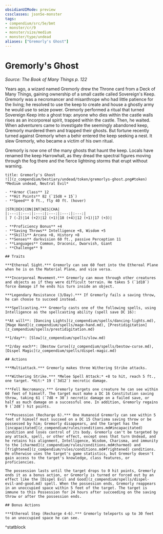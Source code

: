 ```yaml
---
obsidianUIMode: preview
cssclasses: json5e-monster
tags:
- compendium/src/5e/bmt
- monster/cr/9
- monster/size/medium
- monster/type/undead
aliases: ["Gremorly's Ghost"]
---
```

# Gremorly's Ghost
*Source: The Book of Many Things p. 122*  

Years ago, a wizard named Gremorly drew the Throne card from a Deck of Many Things, gaining ownership of a small castle called Sovereign's Keep. Gremorly was a necromancer and misanthrope who had little patience for the living; he resolved to use the keep to create and house a ghostly army he would use to seize power. Gremorly performed a ritual that turned Sovereign Keep into a ghost trap: anyone who dies within the castle walls rises as an incorporeal spirit, trapped within the castle. Then, he waited. When adventurers came to investigate the seemingly abandoned keep, Gremorly murdered them and trapped their ghosts. But fortune recently turned against Gremorly when a behir entered the keep seeking a nest. It slew Gremorly, who became a victim of his own ritual.

Gremorly is now one of the many ghosts that haunt the keep. Locals have renamed the keep Harrowhall, as they dread the spectral figures moving through the fog there and the fierce lightning storms that erupt without warning.

```ad-statblock
title: Gremorly's Ghost
![](z_compendium/bestiary/undead/token/gremorlys-ghost.png#token)
*Medium undead, Neutral Evil*

- **Armor Class** 12 
- **Hit Points** 82 (`15d8 + 15`)
- **Speed** 0 ft., fly 40 ft. (hover)

|STR|DEX|CON|INT|WIS|CHA|
|:---:|:---:|:---:|:---:|:---:|:---:|
| 7 (-2)|14 (+2)|12 (+1)|18 (+4)|12 (+1)|17 (+3)|

- **Proficiency Bonus** +4
- **Saving Throws** Intelligence +8, Wisdom +5
- **Skills** Arcana +8, History +8
- **Senses** darkvision 60 ft., passive Perception 11
- **Languages** Common, Draconic, Dwarvish, Giant
- **Challenge** 9

## Traits

***Ethereal Sight.*** Gremorly can see 60 feet into the Ethereal Plane when he is on the Material Plane, and vice versa.

***Incorporeal Movement.*** Gremorly can move through other creatures and objects as if they were difficult terrain. He takes 5 (`1d10`) force damage if he ends his turn inside an object.

***Legendary Resistance (3/Day).*** If Gremorly fails a saving throw, he can choose to succeed instead.

***Spellcasting.*** Gremorly casts one of the following spells, using Intelligence as the spellcasting ability (spell save DC 16):

**At will**: [Dancing Lights](z_compendium/spells/dancing-lights.md), [Mage Hand](z_compendium/spells/mage-hand.md), [Prestidigitation](z_compendium/spells/prestidigitation.md)

**1/day**: [Slow](z_compendium/spells/slow.md)

**2/day each**: [Bestow Curse](z_compendium/spells/bestow-curse.md), [Dispel Magic](z_compendium/spells/dispel-magic.md)

## Actions

***Multiattack.*** Gremorly makes three Withering Strike attacks.

***Withering Strike.*** *Melee Spell Attack:* +8 to hit, reach 5 ft., one target. *Hit:* 19 (`3d12`) necrotic damage.

***Fell Necromancy.*** Gremorly targets one creature he can see within 60 feet of himself. The target must make a DC 16 Constitution saving throw, taking 61 (`7d8 + 30`) necrotic damage on a failed save, or half as much damage on a successful one. In addition, Gremorly regains 9 (`2d8`) hit points.

***Possession (Recharge 6).*** One Humanoid Gremorly can see within 5 feet of himself must succeed on a DC 15 Charisma saving throw or be possessed by him; Gremorly disappears, and the target has the [incapacitated](z_compendium/rules/conditions.md#incapacitated) condition and loses control of its body. Gremorly can't be targeted by any attack, spell, or other effect, except ones that turn Undead, and he retains his alignment, Intelligence, Wisdom, Charisma, and immunity to the [charmed](z_compendium/rules/conditions.md#charmed) and [frightened](z_compendium/rules/conditions.md#frightened) conditions. He otherwise uses the target's game statistics, but Gremorly doesn't gain access to the target's knowledge, class features, or proficiencies.

The possession lasts until the target drops to 0 hit points, Gremorly ends it as a bonus action, or Gremorly is turned or forced out by an effect like the [Dispel Evil and Good](z_compendium/spells/dispel-evil-and-good.md) spell. When the possession ends, Gremorly reappears in an unoccupied space within 5 feet of the target. The target is immune to this Possession for 24 hours after succeeding on the saving throw or after the possession ends.

## Bonus Actions

***Ethereal Step (Recharge 4-6).*** Gremorly teleports up to 30 feet to an unoccupied space he can see.
```
^statblock
